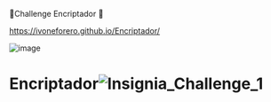 🚀Challenge Encriptador 🚀

https://ivoneforero.github.io/Encriptador/

![image](https://github.com/IvoneForero/Encriptador/assets/79337649/dbeb0764-8e3f-4d6d-b67a-a0a10ad2dbfd)




# Encriptador![Insignia_Challenge_1](https://github.com/IvoneForero/Encriptador/assets/79337649/55eb14aa-1e0e-45ac-bc55-ed569cd3af62)

